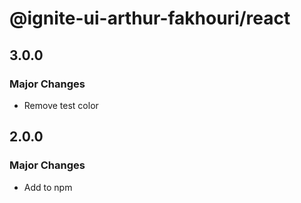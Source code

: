 # @ignite-ui-arthur-fakhouri/react

## 3.0.0

### Major Changes

- Remove test color

## 2.0.0

### Major Changes

- Add to npm
